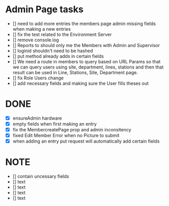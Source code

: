 # Admin Page tasks

- [] need to add more entries the members page admin missing
  fields when making a new entries
- [] fix the test related to the Environment Server
- [] remove console.log
- [] Reports to should only me the Members with Admin and Supervisor
- [] loginid shouldn't need to be hashed
- [] put method already adds in certain fields
- [] We need a route in members to query based on URL Params so that we can query
  users using site, department, lines, stations and then that result can be used in
  Line, Stations, Site, Department page.
- [] fix Role Users change
- [] add necessary fields and making sure the User fills theses out

# DONE
- [x] ensureAdmin hardware
- [x] empty fields when first making an entry
- [x] fix the MembercreatePage prop and admin inconsitency
- [x] fixed Edit Member Error when no Picture to submit
- [x] when adding an entry put request will automatically add certain fields

# NOTE
- [] contain uncessary  fields 
- [] text
- [] text
- [] text
- [] text

